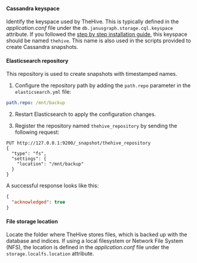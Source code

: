 #### Cassandra keyspace

Identify the keyspace used by TheHive. This is typically defined in the *application.conf* file under the `db.janusgraph.storage.cql.keyspace` attribute. If you followed the [step by step installation guide](/thehive/installation/step-by-step-installation-guide/), this keyspace should be named `thehive`. This name is also used in the scripts provided to create Cassandra snapshots.

#### Elasticsearch repository

This repository is used to create snapshots with timestamped names.

1. Configure the repository path by adding the `path.repo` parameter in the `elasticsearch.yml` file:

  ```yaml 
  path.repo: /mnt/backup
  ```

2. Restart Elasticsearch to apply the configuration changes.

3. Register the repository named `thehive_repository` by sending the following request:

  ```http 
  PUT http://127.0.0.1:9200/_snapshot/thehive_repository
  {
    "type": "fs",
    "settings": {
      "location": "/mnt/backup"
    }
  }
  ```
  A successful response looks like this:

  ```json
  {
    "acknowledged": true
  }
  ```

#### File storage location

Locate the folder where TheHive stores files, which is backed up with the database and indices. If using a local filesystem or Network File System (NFS), the location is defined in the *application.conf* file under the `storage.localfs.location` attribute.